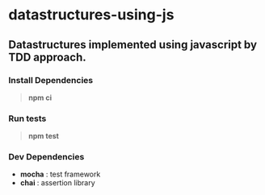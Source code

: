 
# datastructures-using-js
## Datastructures implemented using javascript by TDD approach.
### Install Dependencies
> **npm ci**

### Run tests
> **npm test** 

### Dev Dependencies
+ **mocha** : test framework
+ **chai** : assertion library
